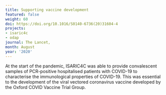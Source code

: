 ```yaml
---
title: Supporting vaccine development
featured: false
weight: 60
doi: https://doi.org/10.1016/S0140-6736(20)31604-4
projects:
- isaric4c
- odap
journal: The Lancet,
month: August
year: '2020'
---
```




At the start of the pandemic, ISARIC4C was able to provide convalescent
samples of PCR-positive hospitalised patients with COVID-19 to
characterise the immunological properties of COVID-19. This was
essential to the development of the viral vectored coronavirus vaccine
developed by the Oxford COVID Vaccine Trial Group.
